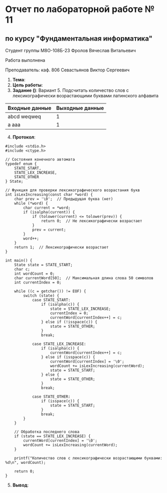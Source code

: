 # Отчет по лабораторной работе № 11
## по курсу "Фундаментальная информатика"

Студент группы М8О-108Б-23 Фролов Вячеслав Витальевич

Работа выполнена 

Преподаватель: каф. 806 Севастьянов Виктор Сергеевич

1. **Тема**: 
2. **Цель работы**:
3. **Задание ()**: Вариант 5. Подсчитать количество слов с лексикографически возрастающими буквами латинского алфавита

| Входные данные | Выходные данные |
|----------------|-----------------|
| abcd weqweq    | 1               |       
| a  aaa         | 1               | 

4. **Протокол**:
   
```
#include <stdio.h>
#include <ctype.h>

// Состояния конечного автомата
typedef enum {
    STATE_START,
    STATE_LEX_INCREASE,
    STATE_OTHER
} State;

// Функция для проверки лексикографического возрастания букв
int isLexIncreasing(const char *word) {
    char prev = '\0';  // Предыдущая буква (нет)
    while (*word) {
        char current = *word;
        if (isalpha(current)) {
            if (tolower(current) <= tolower(prev)) {
                return 0;  // Не лексикографически возрастает
            }
            prev = current;
        }
        word++;
    }
    return 1;  // Лексикографически возрастает
}

int main() {
    State state = STATE_START;
    char c;
    int wordCount = 0;
    char currentWord[50];  // Максимальная длина слова 50 символов
    int currentIndex = 0;

    while ((c = getchar()) != EOF) {
        switch (state) {
            case STATE_START:
                if (isalpha(c)) {
                    state = STATE_LEX_INCREASE;
                    currentIndex = 0;
                    currentWord[currentIndex++] = c;
                } else if (!isspace(c)) {
                    state = STATE_OTHER;
                }
                break;

            case STATE_LEX_INCREASE:
                if (isalpha(c)) {
                    currentWord[currentIndex++] = c;
                } else if (isspace(c)) {
                    currentWord[currentIndex] = '\0';
                    wordCount += isLexIncreasing(currentWord);
                    state = STATE_START;
                } else {
                    state = STATE_OTHER;
                }
                break;

            case STATE_OTHER:
                if (isspace(c)) {
                    state = STATE_START;
                }
                break;
        }
    }

    // Обработка последнего слова
    if (state == STATE_LEX_INCREASE) {
        currentWord[currentIndex] = '\0';
        wordCount += isLexIncreasing(currentWord);
    }

    printf("Количество слов с лексикографически возрастающими буквами: %d\n", wordCount);

    return 0;
}

```
5. **Вывод**: 
